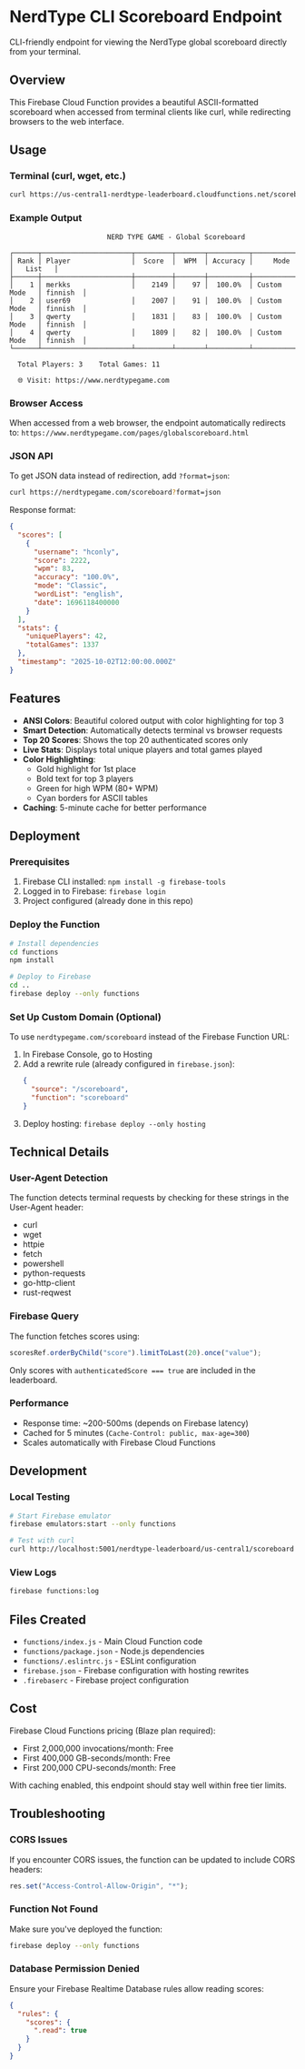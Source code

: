# NerdType CLI Scoreboard Endpoint

CLI-friendly endpoint for viewing the NerdType global scoreboard directly from your terminal.

## Overview

This Firebase Cloud Function provides a beautiful ASCII-formatted scoreboard when accessed from terminal clients like curl, while redirecting browsers to the web interface.

## Usage

### Terminal (curl, wget, etc.)

```bash
curl https://us-central1-nerdtype-leaderboard.cloudfunctions.net/scoreboard
```

### Example Output

```
                        NERD TYPE GAME - Global Scoreboard

┌──────┬──────────────────────┬─────────┬───────┬──────────┬───────────────┬──────────┐
│ Rank │ Player               │  Score  │  WPM  │ Accuracy │     Mode      │   List   │
├──────┼──────────────────────┼─────────┼───────┼──────────┼───────────────┼──────────┤
│    1 │ merkks               │    2149 │    97 │  100.0%  │ Custom Mode   │ finnish  │
│    2 │ user69               │    2007 │    91 │  100.0%  │ Custom Mode   │ finnish  │
│    3 │ qwerty               │    1831 │    83 │  100.0%  │ Custom Mode   │ finnish  │
│    4 │ qwerty               │    1809 │    82 │  100.0%  │ Custom Mode   │ finnish  │
└──────┴──────────────────────┴─────────┴───────┴──────────┴───────────────┴──────────┘

  Total Players: 3    Total Games: 11

  🌐 Visit: https://www.nerdtypegame.com
```

### Browser Access

When accessed from a web browser, the endpoint automatically redirects to:
`https://www.nerdtypegame.com/pages/globalscoreboard.html`

### JSON API

To get JSON data instead of redirection, add `?format=json`:

```bash
curl https://nerdtypegame.com/scoreboard?format=json
```

Response format:

```json
{
  "scores": [
    {
      "username": "hconly",
      "score": 2222,
      "wpm": 83,
      "accuracy": "100.0%",
      "mode": "Classic",
      "wordList": "english",
      "date": 1696118400000
    }
  ],
  "stats": {
    "uniquePlayers": 42,
    "totalGames": 1337
  },
  "timestamp": "2025-10-02T12:00:00.000Z"
}
```

## Features

- **ANSI Colors**: Beautiful colored output with color highlighting for top 3
- **Smart Detection**: Automatically detects terminal vs browser requests
- **Top 20 Scores**: Shows the top 20 authenticated scores only
- **Live Stats**: Displays total unique players and total games played
- **Color Highlighting**:
  - Gold highlight for 1st place
  - Bold text for top 3 players
  - Green for high WPM (80+ WPM)
  - Cyan borders for ASCII tables
- **Caching**: 5-minute cache for better performance

## Deployment

### Prerequisites

1. Firebase CLI installed: `npm install -g firebase-tools`
2. Logged in to Firebase: `firebase login`
3. Project configured (already done in this repo)

### Deploy the Function

```bash
# Install dependencies
cd functions
npm install

# Deploy to Firebase
cd ..
firebase deploy --only functions
```

### Set Up Custom Domain (Optional)

To use `nerdtypegame.com/scoreboard` instead of the Firebase Function URL:

1. In Firebase Console, go to Hosting
2. Add a rewrite rule (already configured in `firebase.json`):
   ```json
   {
     "source": "/scoreboard",
     "function": "scoreboard"
   }
   ```
3. Deploy hosting: `firebase deploy --only hosting`

## Technical Details

### User-Agent Detection

The function detects terminal requests by checking for these strings in the User-Agent header:

- curl
- wget
- httpie
- fetch
- powershell
- python-requests
- go-http-client
- rust-reqwest

### Firebase Query

The function fetches scores using:

```javascript
scoresRef.orderByChild("score").limitToLast(20).once("value");
```

Only scores with `authenticatedScore === true` are included in the leaderboard.

### Performance

- Response time: ~200-500ms (depends on Firebase latency)
- Cached for 5 minutes (`Cache-Control: public, max-age=300`)
- Scales automatically with Firebase Cloud Functions

## Development

### Local Testing

```bash
# Start Firebase emulator
firebase emulators:start --only functions

# Test with curl
curl http://localhost:5001/nerdtype-leaderboard/us-central1/scoreboard
```

### View Logs

```bash
firebase functions:log
```

## Files Created

- `functions/index.js` - Main Cloud Function code
- `functions/package.json` - Node.js dependencies
- `functions/.eslintrc.js` - ESLint configuration
- `firebase.json` - Firebase configuration with hosting rewrites
- `.firebaserc` - Firebase project configuration

## Cost

Firebase Cloud Functions pricing (Blaze plan required):

- First 2,000,000 invocations/month: Free
- First 400,000 GB-seconds/month: Free
- First 200,000 CPU-seconds/month: Free

With caching enabled, this endpoint should stay well within free tier limits.

## Troubleshooting

### CORS Issues

If you encounter CORS issues, the function can be updated to include CORS headers:

```javascript
res.set("Access-Control-Allow-Origin", "*");
```

### Function Not Found

Make sure you've deployed the function:

```bash
firebase deploy --only functions
```

### Database Permission Denied

Ensure your Firebase Realtime Database rules allow reading scores:

```json
{
  "rules": {
    "scores": {
      ".read": true
    }
  }
}
```
